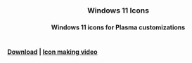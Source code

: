 <h3 align="center"> Windows 11 Icons </h3>
<h4 align="center"> Windows 11 icons for Plasma customizations </h4>

#

#### [Download](https://github.com/ThakshilaDamsak/windows-11-icons/archive/refs/heads/main.zip) | [Icon making video](https://www.youtube.com/watch?v=tPVBrTAitsE&t=38s)
